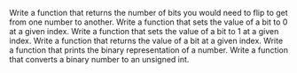Write a function that returns the number of bits you would need to flip to get from one number to another.
Write a function that sets the value of a bit to 0 at a given index.
Write a function that sets the value of a bit to 1 at a given index.
Write a function that returns the value of a bit at a given index.
Write a function that prints the binary representation of a number.
Write a function that converts a binary number to an unsigned int.

